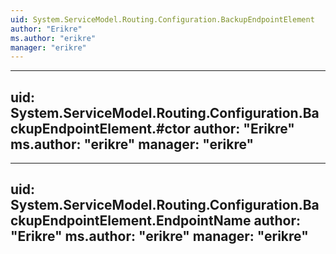 ```yaml
---
uid: System.ServiceModel.Routing.Configuration.BackupEndpointElement
author: "Erikre"
ms.author: "erikre"
manager: "erikre"
---
```


---
uid: System.ServiceModel.Routing.Configuration.BackupEndpointElement.#ctor
author: "Erikre"
ms.author: "erikre"
manager: "erikre"
---

---
uid: System.ServiceModel.Routing.Configuration.BackupEndpointElement.EndpointName
author: "Erikre"
ms.author: "erikre"
manager: "erikre"
---
